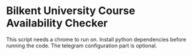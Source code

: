 # Bilkent University Course Availability Checker
This script needs a chrome to run on.
Install python dependencies before running the code.
The telegram configuration part is optional.
